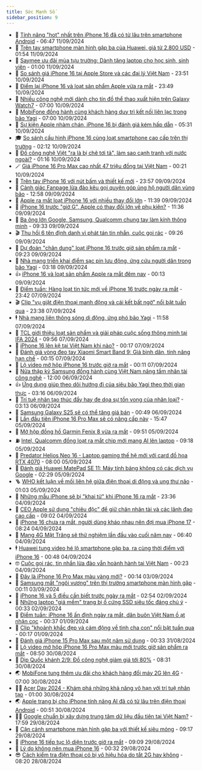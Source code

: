 ```yaml
---
title: Sức Mạnh Số
sidebar_position: 9
---
```


<!-- dantri-suc-manh-so:START -->
- 🐻 [Tính năng &quot;hot&quot; nhất trên iPhone 16 đã có từ lâu trên smartphone Android](https://dantri.com.vn/suc-manh-so/tinh-nang-hot-nhat-tren-iphone-16-da-co-tu-lau-tren-smartphone-android-20240911110309426.htm) - 06:47 11/09/2024
- 💄 [Trên tay smartphone màn hình gập ba của Huawei, giá từ 2.800 USD](https://dantri.com.vn/suc-manh-so/tren-tay-smartphone-man-hinh-gap-ba-cua-huawei-gia-tu-2800-usd-20240911085111296.htm) - 01:54 11/09/2024
- 🚀 [Saymee ưu đãi mùa tựu trường: Dành tặng laptop cho học sinh, sinh viên](https://dantri.com.vn/suc-manh-so/saymee-uu-dai-mua-tuu-truong-danh-tang-laptop-cho-hoc-sinh-sinh-vien-20240911055859587.htm) - 01:00 11/09/2024
- 👹 [So sánh giá iPhone 16 tại Apple Store và các đại lý Việt Nam](https://dantri.com.vn/suc-manh-so/so-sanh-gia-iphone-16-tai-apple-store-va-cac-dai-ly-viet-nam-20240910232537259.htm) - 23:51 10/09/2024
- 🤭 [Điểm lại iPhone 16 và loạt sản phẩm Apple vừa ra mắt](https://dantri.com.vn/suc-manh-so/diem-lai-iphone-16-va-loat-san-pham-apple-vua-ra-mat-20240911064826824.htm) - 23:49 10/09/2024
- 🗽 [Nhiều công nghệ mới dành cho tín đồ thể thao xuất hiện trên Galaxy Watch7](https://dantri.com.vn/suc-manh-so/nhieu-cong-nghe-moi-danh-cho-tin-do-the-thao-xuat-hien-tren-galaxy-watch7-20240910122304604.htm) - 07:00 10/09/2024
- 🧰 [MobiFone đồng hành cùng khách hàng duy trì kết nối liên lạc trong bão Yagi](https://dantri.com.vn/suc-manh-so/mobifone-dong-hanh-cung-khach-hang-duy-tri-ket-noi-lien-lac-trong-bao-yagi-20240910130108392.htm) - 07:00 10/09/2024
- 🤭 [Sự kiện Apple nhàm chán, iPhone 16 bị đánh giá kém hấp dẫn](https://dantri.com.vn/suc-manh-so/su-kien-apple-nham-chan-iphone-16-bi-danh-gia-kem-hap-dan-20240910122013675.htm) - 05:31 10/09/2024
- 🎓 [So sánh cấu hình iPhone 16 cùng loạt smartphone cao cấp trên thị trường](https://dantri.com.vn/suc-manh-so/so-sanh-cau-hinh-iphone-16-cung-loat-smartphone-cao-cap-tren-thi-truong-20240910090858135.htm) - 02:12 10/09/2024
- 🌮 [Đồ công nghệ Việt &quot;ra là bị chê tơi tả&quot;, làm sao cạnh tranh với nước ngoài?](https://dantri.com.vn/suc-manh-so/do-cong-nghe-viet-ra-la-bi-che-toi-ta-lam-sao-canh-tranh-voi-nuoc-ngoai-20231119212052118.htm) - 01:16 10/09/2024
- 🪄 [Giá iPhone 16 Pro Max cao nhất 47 triệu đồng tại Việt Nam](https://dantri.com.vn/suc-manh-so/gia-iphone-16-pro-max-cao-nhat-47-trieu-dong-tai-viet-nam-20240910024824347.htm) - 00:21 10/09/2024
- 🥳 [Trên tay iPhone 16 với nút bấm và thiết kế mới](https://dantri.com.vn/suc-manh-so/tren-tay-iphone-16-voi-nut-bam-va-thiet-ke-moi-20240910033352619.htm) - 23:57 09/09/2024
- 👺 [Cảnh giác Fanpage lừa đảo kêu gọi quyên góp ủng hộ người dân vùng bão](https://dantri.com.vn/suc-manh-so/canh-giac-fanpage-lua-dao-keu-goi-quyen-gop-ung-ho-nguoi-dan-vung-bao-20240909194228202.htm) - 12:58 09/09/2024
- 💂 [Apple ra mắt loạt iPhone 16 với nhiều thay đổi lớn](https://dantri.com.vn/suc-manh-so/apple-ra-mat-loat-iphone-16-voi-nhieu-thay-doi-lon-20240909182834404.htm) - 11:39 09/09/2024
- 🦆 [iPhone 16 trước &quot;giờ G&quot;, Apple có thay đổi lớn về phụ kiện?](https://dantri.com.vn/suc-manh-so/iphone-16-truoc-gio-g-apple-co-thay-doi-lon-ve-phu-kien-20240909172428264.htm) - 11:36 09/09/2024
- 📝 [Ba ông lớn Google, Samsung, Qualcomm chung tay làm kính thông minh](https://dantri.com.vn/suc-manh-so/ba-ong-lon-google-samsung-qualcomm-chung-tay-lam-kinh-thong-minh-20240909095520689.htm) - 09:33 09/09/2024
- 🎬 [Thu hồi 6 tên định danh vì phát tán tin nhắn, cuộc gọi rác](https://dantri.com.vn/suc-manh-so/thu-hoi-6-ten-dinh-danh-vi-phat-tan-tin-nhan-cuoc-goi-rac-20240909155115324.htm) - 09:26 09/09/2024
- 🐘 [Dự đoán &quot;chân dung&quot; loạt iPhone 16 trước giờ sản phẩm ra mắt](https://dantri.com.vn/suc-manh-so/du-doan-chan-dung-loat-iphone-16-truoc-gio-san-pham-ra-mat-20240909003613465.htm) - 09:23 09/09/2024
- 🌈 [Nhà mạng triển khai điểm sạc pin lưu động, ứng cứu người dân trong bão Yagi](https://dantri.com.vn/suc-manh-so/nha-mang-trien-khai-diem-sac-pin-luu-dong-ung-cuu-nguoi-dan-trong-bao-yagi-20240909101220663.htm) - 03:18 09/09/2024
- 👍 [iPhone 16 và loạt sản phẩm Apple ra mắt đêm nay](https://dantri.com.vn/suc-manh-so/iphone-16-va-loat-san-pham-apple-ra-mat-dem-nay-20240908230108689.htm) - 00:13 09/09/2024
- 🤭 [Điểm tuần: Hàng loạt tin tức mới về iPhone 16 trước ngày ra mắt](https://dantri.com.vn/suc-manh-so/diem-tuan-hang-loat-tin-tuc-moi-ve-iphone-16-truoc-ngay-ra-mat-20240907164647385.htm) - 23:42 07/09/2024
- 🎬 [Clip &quot;vụ giật điện thoại manh động và cái kết bất ngờ&quot; nổi bật tuần qua](https://dantri.com.vn/suc-manh-so/clip-vu-giat-dien-thoai-manh-dong-va-cai-ket-bat-ngo-noi-bat-tuan-qua-20240908011742774.htm) - 23:38 07/09/2024
- 🕴 [Nhà mạng liên thông sóng di động, ứng phó bão Yagi](https://dantri.com.vn/suc-manh-so/nha-mang-lien-thong-song-di-dong-ung-pho-bao-yagi-20240907185457923.htm) - 11:58 07/09/2024
- 🎉 [TCL giới thiệu loạt sản phẩm và giải pháp cuộc sống thông minh tại IFA 2024](https://dantri.com.vn/suc-manh-so/tcl-gioi-thieu-loat-san-pham-va-giai-phap-cuoc-song-thong-minh-tai-ifa-2024-20240907162012293.htm) - 09:56 07/09/2024
- 💯 [iPhone 16 lên kệ tại Việt Nam khi nào?](https://dantri.com.vn/suc-manh-so/iphone-16-len-ke-tai-viet-nam-khi-nao-20240905221450182.htm) - 00:17 07/09/2024
- 💼 [Đánh giá vòng đeo tay Xiaomi Smart Band 9: Giá bình dân, tính năng hạn chế](https://dantri.com.vn/suc-manh-so/danh-gia-vong-deo-tay-xiaomi-smart-band-9-gia-binh-dan-tinh-nang-han-che-20240905231215117.htm) - 00:15 07/09/2024
- 🦍 [Lộ video mở hộp iPhone 16 trước giờ ra mắt](https://dantri.com.vn/suc-manh-so/lo-video-mo-hop-iphone-16-truoc-gio-ra-mat-20240907013738282.htm) - 00:11 07/09/2024
- 🤔 [Nửa thập kỷ Samsung đồng hành cùng Việt Nam nâng tầm nhân tài công nghệ](https://dantri.com.vn/suc-manh-so/nua-thap-ky-samsung-dong-hanh-cung-viet-nam-nang-tam-nhan-tai-cong-nghe-20240906161619994.htm) - 12:00 06/09/2024
- 👍 [Ứng dụng giúp theo dõi hướng đi của siêu bão Yagi theo thời gian thực](https://dantri.com.vn/suc-manh-so/ung-dung-giup-theo-doi-huong-di-cua-sieu-bao-yagi-theo-thoi-gian-thuc-20240906101352110.htm) - 03:16 06/09/2024
- 🎊 [Trí tuệ nhân tạo thúc đẩy hay đe dọa sự tồn vong của nhân loại?](https://dantri.com.vn/suc-manh-so/tri-tue-nhan-tao-thuc-day-hay-de-doa-su-ton-vong-cua-nhan-loai-20240906100214043.htm) - 03:13 06/09/2024
- 🗽 [Samsung Galaxy S25 sẽ có thể tăng giá bán](https://dantri.com.vn/suc-manh-so/samsung-galaxy-s25-se-co-the-tang-gia-ban-20240905150420719.htm) - 00:49 06/09/2024
- 🔭 [Lần đầu tiên iPhone 16 Pro Max sẽ có nâng cấp này](https://dantri.com.vn/suc-manh-so/lan-dau-tien-iphone-16-pro-max-se-co-nang-cap-nay-20240905112837384.htm) - 15:47 05/09/2024
- 🤔 [Mở hộp đồng hồ Garmin Fenix 8 vừa ra mắt](https://dantri.com.vn/suc-manh-so/mo-hop-dong-ho-garmin-fenix-8-vua-ra-mat-20240905160411581.htm) - 09:51 05/09/2024
- ⛽️ [Intel, Qualcomm đồng loạt ra mắt chip mới mang AI lên laptop](https://dantri.com.vn/suc-manh-so/intel-qualcomm-dong-loat-ra-mat-chip-moi-mang-ai-len-laptop-20240905161340914.htm) - 09:18 05/09/2024
- 🤭 [Predator Helios Neo 16 - Laptop gaming thế hệ mới với card đồ họa RTX 4070](https://dantri.com.vn/suc-manh-so/predator-helios-neo-16-laptop-gaming-the-he-moi-voi-card-do-hoa-rtx-4070-20240905143041953.htm) - 08:00 05/09/2024
- 🫶 [Đánh giá Huawei MatePad SE 11: Máy tính bảng không có các dịch vụ Google](https://dantri.com.vn/suc-manh-so/danh-gia-huawei-matepad-se-11-may-tinh-bang-khong-co-cac-dich-vu-google-20240904143202816.htm) - 02:29 05/09/2024
- 🪜 [WHO kết luận về mối liên hệ giữa điện thoại di động và ung thư não](https://dantri.com.vn/khoa-hoc-cong-nghe/who-ket-luan-ve-moi-lien-he-giua-dien-thoai-di-dong-va-ung-thu-nao-20240904231405017.htm) - 01:03 05/09/2024
- 🚀 [Những mẫu iPhone sẽ bị &quot;khai tử&quot; khi iPhone 16 ra mắt](https://dantri.com.vn/suc-manh-so/nhung-mau-iphone-se-bi-khai-tu-khi-iphone-16-ra-mat-20240904234414309.htm) - 23:36 04/09/2024
- 🦏 [CEO Apple sử dụng &quot;chiêu độc&quot; để giữ chân nhân tài và các lãnh đạo cao cấp](https://dantri.com.vn/suc-manh-so/ceo-apple-su-dung-chieu-doc-de-giu-chan-nhan-tai-va-cac-lanh-dao-cao-cap-20240904154416471.htm) - 09:02 04/09/2024
- 💃 [iPhone 16 chưa ra mắt, người dùng kháo nhau nên đợi mua iPhone 17](https://dantri.com.vn/suc-manh-so/iphone-16-chua-ra-mat-nguoi-dung-khao-nhau-nen-doi-mua-iphone-17-20240904151029309.htm) - 08:24 04/09/2024
- 🌁 [Mạng 4G Mặt Trăng sẽ thử nghiệm lần đầu vào cuối năm nay](https://dantri.com.vn/suc-manh-so/mang-4g-mat-trang-se-thu-nghiem-lan-dau-vao-cuoi-nam-nay-20240904131324297.htm) - 06:40 04/09/2024
- 🕴 [Huawei tung video hé lộ smartphone gập ba, ra cùng thời điểm với iPhone 16](https://dantri.com.vn/suc-manh-so/huawei-tung-video-he-lo-smartphone-gap-ba-ra-cung-thoi-diem-voi-iphone-16-20240904011210922.htm) - 00:48 04/09/2024
- 🤓 [Cuộc gọi rác, tin nhắn lừa đảo vẫn hoành hành tại Việt Nam](https://dantri.com.vn/suc-manh-so/cuoc-goi-rac-tin-nhan-lua-dao-van-hoanh-hanh-tai-viet-nam-20240901174457699.htm) - 00:23 04/09/2024
- 🥳 [Đây là iPhone 16 Pro Max màu vàng mới?](https://dantri.com.vn/suc-manh-so/day-la-iphone-16-pro-max-mau-vang-moi-20240903000004503.htm) - 00:14 03/09/2024
- 🤔 [Samsung mất &quot;ngôi vương&quot; trên thị trường smartphone màn hình gập](https://dantri.com.vn/suc-manh-so/samsung-mat-ngoi-vuong-tren-thi-truong-smartphone-man-hinh-gap-20240902181148703.htm) - 00:11 03/09/2024
- 🧐 [iPhone 16 và 5 điều cần biết trước ngày ra mắt](https://dantri.com.vn/suc-manh-so/iphone-16-va-5-dieu-can-biet-truoc-ngay-ra-mat-20240901165256024.htm) - 02:54 02/09/2024
- 🦣 [Những laptop &quot;giá mềm&quot; trang bị ổ cứng SSD siêu tốc đáng chú ý](https://dantri.com.vn/suc-manh-so/nhung-laptop-gia-mem-trang-bi-o-cung-ssd-sieu-toc-dang-chu-y-20240901220814262.htm) - 00:33 02/09/2024
- 🧐 [Điểm tuần: iPhone 16 ấn định ngày ra mắt, dân buôn Việt Nam ồ ạt nhận cọc](https://dantri.com.vn/suc-manh-so/diem-tuan-iphone-16-an-dinh-ngay-ra-mat-dan-buon-viet-nam-o-at-nhan-coc-20240831162722328.htm) - 00:37 01/09/2024
- 🥸 [Clip &quot;khoảnh khắc đẹp và cảm động về tình cha con&quot; nổi bật tuần qua](https://dantri.com.vn/suc-manh-so/clip-khoanh-khac-dep-va-cam-dong-ve-tinh-cha-con-noi-bat-tuan-qua-20240901024019047.htm) - 00:17 01/09/2024
- 🤖 [Đánh giá iPhone 15 Pro Max sau một năm sử dụng](https://dantri.com.vn/suc-manh-so/danh-gia-iphone-15-pro-max-sau-mot-nam-su-dung-20240830222927115.htm) - 00:33 31/08/2024
- 👺 [Lộ video mở hộp iPhone 16 Pro Max màu mới trước giờ sản phẩm ra mắt](https://dantri.com.vn/suc-manh-so/lo-video-mo-hop-iphone-16-pro-max-mau-moi-truoc-gio-san-pham-ra-mat-20240830153942931.htm) - 08:50 30/08/2024
- 🤭 [Dịp Quốc khánh 2/9: Đồ công nghệ giảm giá tới 80%](https://dantri.com.vn/suc-manh-so/dip-quoc-khanh-29-do-cong-nghe-giam-gia-toi-80-20240830133937962.htm) - 08:31 30/08/2024
- 🌏 [MobiFone tung thêm ưu đãi cho khách hàng đổi máy 2G lên 4G](https://dantri.com.vn/suc-manh-so/mobifone-tung-them-uu-dai-cho-khach-hang-doi-may-2g-len-4g-20240830134237184.htm) - 07:00 30/08/2024
- 🧑‍🏫 [Acer Day 2024 - Khám phá những khả năng vô hạn với trí tuệ nhân tạo](https://dantri.com.vn/suc-manh-so/acer-day-2024-kham-pha-nhung-kha-nang-vo-han-voi-tri-tue-nhan-tao-20240829192542627.htm) - 01:00 30/08/2024
- 🌏 [Apple trang bị cho iPhone tính năng AI đã có từ lâu trên điện thoại Android](https://dantri.com.vn/suc-manh-so/apple-trang-bi-cho-iphone-tinh-nang-ai-da-co-tu-lau-tren-dien-thoai-android-20240829190022153.htm) - 00:51 30/08/2024
- 🧑‍🏫 [Google chuẩn bị xây dựng trung tâm dữ liệu đầu tiên tại Việt Nam?](https://dantri.com.vn/suc-manh-so/google-chuan-bi-xay-dung-trung-tam-du-lieu-dau-tien-tai-viet-nam-20240829231122420.htm) - 17:59 29/08/2024
- 🦣 [Cận cảnh smartphone màn hình gập ba với thiết kế siêu mỏng](https://dantri.com.vn/suc-manh-so/can-canh-smartphone-man-hinh-gap-ba-voi-thiet-ke-sieu-mong-20240829111121627.htm) - 09:17 29/08/2024
- 🤔 [iPhone 16 tiếp tục lộ diện trước giờ ra mắt](https://dantri.com.vn/suc-manh-so/iphone-16-tiep-tuc-lo-dien-truoc-gio-ra-mat-20240829150414382.htm) - 09:09 29/08/2024
- 🚦 [Lý do không nên mua iPhone 16](https://dantri.com.vn/suc-manh-so/ly-do-khong-nen-mua-iphone-16-20240828213015939.htm) - 00:32 29/08/2024
- 😎 [Cách kiểm tra điện thoại có bị vô hiệu hóa do tắt 2G hay không](https://dantri.com.vn/suc-manh-so/cach-kiem-tra-dien-thoai-co-bi-vo-hieu-hoa-do-tat-2g-hay-khong-20240828151333869.htm) - 08:20 28/08/2024<!-- dantri-suc-manh-so:END -->
